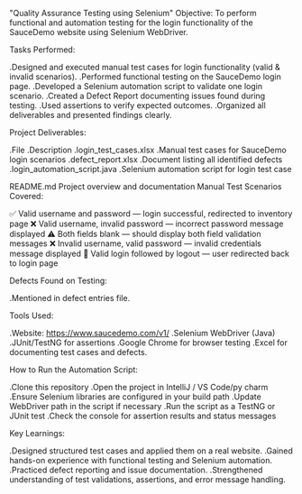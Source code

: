 "Quality Assurance  Testing using Selenium"
 Objective:
To perform functional and automation testing for the login functionality of the SauceDemo website using Selenium WebDriver.


 Tasks Performed:

 
.Designed and executed manual test cases for login functionality (valid & invalid scenarios).
.Performed functional testing on the SauceDemo login page.
.Developed a Selenium automation script to validate one login scenario.
.Created a Defect Report documenting issues found during testing.
.Used assertions to verify expected outcomes.
.Organized all deliverables and presented findings clearly.


Project Deliverables:


.File 
.Description
.login_test_cases.xlsx
.Manual test cases for SauceDemo login scenarios
.defect_report.xlsx
.Document listing all identified defects
.login_automation_script.java
.Selenium automation script for login test case


README.md Project overview and documentation  Manual Test Scenarios Covered:


✅ Valid username and password — login successful, redirected to inventory page
❌ Valid username, invalid password — incorrect password message displayed
⚠️ Both fields blank — should display both field validation messages
❌ Invalid username, valid password — invalid credentials message displayed
🔁 Valid login followed by logout — user redirected back to login page


 Defects Found on Testing:

 
  .Mentioned in defect entries file.


 Tools Used:

 
.Website: https://www.saucedemo.com/v1/
.Selenium WebDriver (Java)
.JUnit/TestNG for assertions
.Google Chrome for browser testing
.Excel for documenting test cases and defects.

 How to Run the Automation Script:
 
.Clone this repository
.Open the project in  IntelliJ / VS Code/py charm
.Ensure Selenium libraries are configured in your build path
.Update WebDriver path in the script if necessary
.Run the script as a TestNG or JUnit test
.Check the console for assertion results and status messages


 Key Learnings:
 
.Designed structured test cases and applied them on a real website.
.Gained hands-on experience with functional testing and Selenium automation.
.Practiced defect reporting and issue documentation.
.Strengthened understanding of test validations, assertions, and error message handling.
